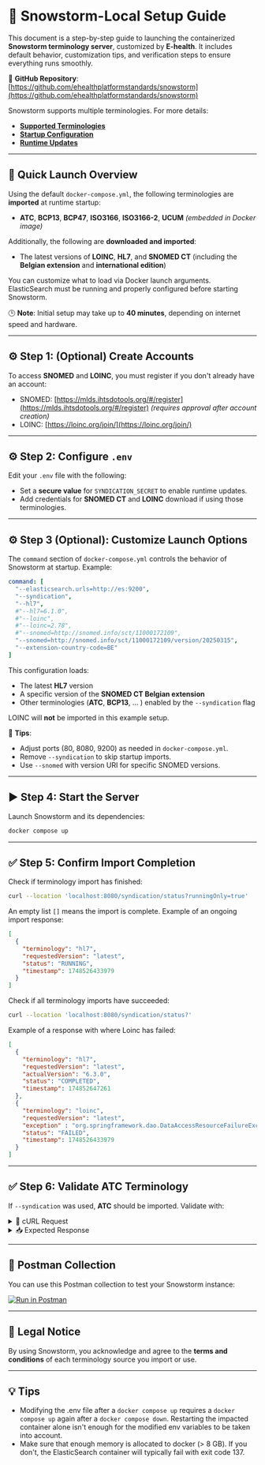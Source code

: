 # 🧊 Snowstorm-Local Setup Guide

This document is a step-by-step guide to launching the containerized **Snowstorm terminology server**, customized by **E-health**. It includes default behavior, customization tips, and verification steps to ensure everything runs smoothly.

📎 **GitHub Repository**: [https://github.com/ehealthplatformstandards/snowstorm](https://github.com/ehealthplatformstandards/snowstorm)

Snowstorm supports multiple terminologies. For more details:
- [**Supported Terminologies**](syndication/syndication-terminologies.md)
- [**Startup Configuration**](syndication/syndication-on-startup.md)
- [**Runtime Updates**](syndication/syndication-on-runtime.md)

---

## 🚀 Quick Launch Overview

Using the default `docker-compose.yml`, the following terminologies are **imported** at runtime startup:

- **ATC**, **BCP13**, **BCP47**, **ISO3166**, **ISO3166-2**, **UCUM** *(embedded in Docker image)*

Additionally, the following are **downloaded and imported**:
- The latest versions of **LOINC**, **HL7**, and **SNOMED CT** (including the **Belgian extension** and **international edition**)

You can customize what to load via Docker launch arguments. ElasticSearch must be running and properly configured before starting Snowstorm.

🕒 **Note**: Initial setup may take up to **40 minutes**, depending on internet speed and hardware.

---

## ⚙️ Step 1: (Optional) Create Accounts

To access **SNOMED** and **LOINC**, you must register if you don't already have an account:
- SNOMED: [https://mlds.ihtsdotools.org/#/register](https://mlds.ihtsdotools.org/#/register) *(requires approval after account creation)*
- LOINC: [https://loinc.org/join/](https://loinc.org/join/)

---

## ⚙️ Step 2: Configure `.env`

Edit your `.env` file with the following:

- Set a **secure value** for `SYNDICATION_SECRET` to enable runtime updates.
- Add credentials for **SNOMED CT** and **LOINC** download if using those terminologies.

---

## ⚙️ Step 3 (Optional): Customize Launch Options

The `command` section of `docker-compose.yml` controls the behavior of Snowstorm at startup. Example:

```yaml
command: [
  "--elasticsearch.urls=http://es:9200",
  "--syndication",
  "--hl7",
  #"--hl7=6.1.0",
  #"--loinc",
  #"--loinc=2.78",
  #"--snomed=http://snomed.info/sct/11000172109",
  "--snomed=http://snomed.info/sct/11000172109/version/20250315",
  "--extension-country-code=BE"
]
```
This configuration loads:

* The latest **HL7** version
* A specific version of the **SNOMED CT Belgian extension**
* Other terminologies (**ATC**, **BCP13**, ... ) enabled by the `--syndication` flag

LOINC will **not** be imported in this example setup.

📌 **Tips**:
- Adjust ports (80, 8080, 9200) as needed in `docker-compose.yml`.
- Remove `--syndication` to skip startup imports.
- Use `--snomed` with version URI for specific SNOMED versions.

---

## ▶️ Step 4: Start the Server

Launch Snowstorm and its dependencies:

```bash
docker compose up
```

---

## ✅ Step 5: Confirm Import Completion

Check if terminology import has finished:

```bash
curl --location 'localhost:8080/syndication/status?runningOnly=true'
```

An empty list `[]` means the import is complete. Example of an ongoing import response:

```json
[
  {
    "terminology": "hl7",
    "requestedVersion": "latest",
    "status": "RUNNING",
    "timestamp": 1748526433979
  }
]
```

Check if all terminology imports have succeeded:

```bash
curl --location 'localhost:8080/syndication/status?'
```

Example of a response with where Loinc has failed:

```json
[
  {
    "terminology": "hl7",
    "requestedVersion": "latest",
    "actualVersion": "6.3.0",
    "status": "COMPLETED",
    "timestamp": 174852647261
  },
  {
    "terminology": "loinc",
    "requestedVersion": "latest",
    "exception" : "org.springframework.dao.DataAccessResourceFailureException: Connection refused",
    "status": "FAILED",
    "timestamp": 1748526433979
  }
]
```

---

## ✅ Step 6: Validate ATC Terminology

If `--syndication` was used, **ATC** should be imported. Validate with:

<details>
<summary>🧾 cURL Request</summary>

```bash
curl --location 'http://localhost:8080/fhir/CodeSystem/$validate-code?=null' \
--header 'Content-Type: application/json' \
--data '{
  "resourceType": "Parameters",
  "parameter": [
    {
      "name": "coding",
      "valueCoding": {
        "system": "http://whocc.no/atc",
        "code": "J07CA09"
      }
    },
    {
      "name": "displayLanguage",
      "valueString": "en, en-US"
    },
    {
      "name": "default-to-latest-version",
      "valueBoolean": true
    },
    {
      "name": "cache-id",
      "valueId": "b86ac430-2d44-4343-a344-544cab8c36db"
    },
    {
      "name": "includeDesignations",
      "valueBoolean": true
    },
    {
      "name": "diagnostics",
      "valueBoolean": true
    }
  ]
}'
```

</details>

<details>
<summary>📥 Expected Response</summary>

```json
{
  "resourceType": "Parameters",
  "parameter": [
    {
      "name": "result",
      "valueBoolean": true
    },
    {
      "name": "code",
      "valueCode": "J07CA09"
    },
    {
      "name": "system",
      "valueUri": "http://whocc.no/atc"
    },
    {
      "name": "version",
      "valueString": "0"
    },
    {
      "name": "display",
      "valueString": "diphtheria-haemophilus influenzae B-pertussis-poliomyelitis-tetanus-hepatitis B"
    }
  ]
}
```

</details>

---

## 🧪 Postman Collection

You can use this Postman collection to test your Snowstorm instance:

[![Run in Postman](https://run.pstmn.io/button.svg)](https://app.getpostman.com/run-collection/2126838-a60204ed-27e8-4c12-8358-ea58be02a431?action=collection%2Ffork&source=rip_markdown&collection-url=entityId%3D2126838-a60204ed-27e8-4c12-8358-ea58be02a431%26entityType%3Dcollection%26workspaceId%3D2e13e762-0976-4818-a6d8-07850f2523ad)

---

## 📌 Legal Notice

By using Snowstorm, you acknowledge and agree to the **terms and conditions** of each terminology source you import or use.

---

## 💡 Tips

-   Modifying the .env file after a `docker compose up` requires a `docker compose up` again after a `docker compose down`. Restarting the impacted container alone isn't enough for the modified env variables to be taken into account.
-   Make sure that enough memory is allocated to docker (> 8 GB). If you don't, the ElasticSearch container will typically fail with exit code 137.
